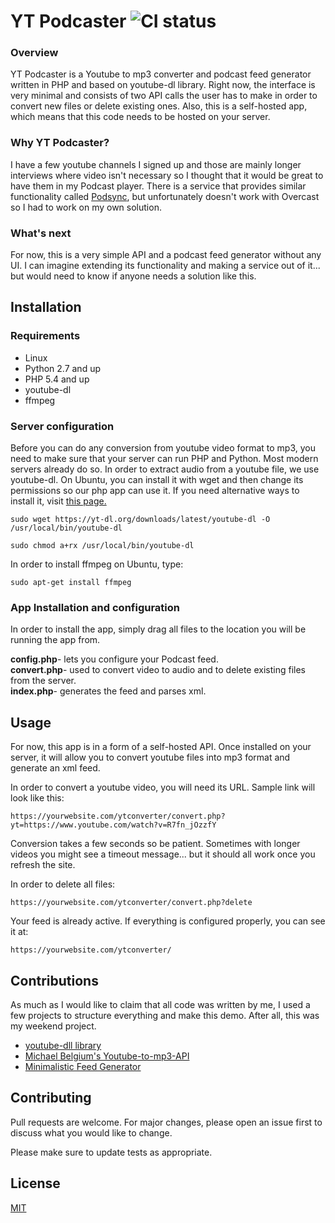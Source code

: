 # YT Podcaster ![CI status](https://img.shields.io/badge/build-passing-brightgreen.svg)

### Overview
YT Podcaster is a Youtube to mp3 converter and podcast feed generator written in PHP and based on youtube-dl library. Right now, the interface is very minimal and consists of two API calls the user has to make in order to convert new files or delete existing ones. Also, this is a self-hosted app, which means that this code needs to be hosted on your server.

### Why YT Podcaster?
I have a few youtube channels I signed up and those are mainly longer interviews where video isn't necessary so I thought that it would be great to have them in my Podcast player. 
There is a service that provides similar functionality called [Podsync](https://podsync.net), but unfortunately doesn't work with Overcast so I had to work on my own solution.

### What's next
For now, this is a very simple API and a podcast feed generator without any UI. I can imagine extending its functionality and making a service out of it... but would need to know if anyone needs a solution like this. 

## Installation

### Requirements
* Linux
* Python 2.7 and up
* PHP 5.4 and up
* youtube-dl
* ffmpeg 

### Server configuration
Before you can do any conversion from youtube video format to mp3, you need to make sure that your server can run PHP and Python. Most modern servers already do so.
In order to extract audio from a youtube file, we use youtube-dl. On Ubuntu, you can install it with wget and then change its permissions so our php app can use it. If you need alternative ways to install it, visit [this page.](https://rg3.github.io/youtube-dl/download.html)
```
sudo wget https://yt-dl.org/downloads/latest/youtube-dl -O /usr/local/bin/youtube-dl

sudo chmod a+rx /usr/local/bin/youtube-dl
```

In order to install ffmpeg on Ubuntu, type:
```
sudo apt-get install ffmpeg
```
### App Installation and configuration
In order to install the app, simply drag all files to the location you will be running the app from.

**config.php**- lets you configure your Podcast feed.   
**convert.php**- used to convert video to audio and to delete existing files from the server.   
**index.php**- generates the feed and parses xml.

## Usage
For now, this app is in a form of a self-hosted API. Once installed on your server, it will allow you to convert youtube files into mp3 format and generate an xml feed.

In order to convert a youtube video, you will need its URL. Sample link will look like this:

```
https://yourwebsite.com/ytconverter/convert.php?yt=https://www.youtube.com/watch?v=R7fn_jOzzfY
```
Conversion takes a few seconds so be patient. Sometimes with longer videos you might see a timeout message... but it should all work once you refresh the site.

In order to delete all files:
```
https://yourwebsite.com/ytconverter/convert.php?delete
```

Your feed is already active. If everything is configured properly, you can see it at:
```
https://yourwebsite.com/ytconverter/
```

## Contributions
As much as I would like to claim that all code was written by me, I used a few projects to structure everything and make this demo. After all, this was my weekend project.
- [youtube-dll library](https://github.com/rg3/youtube-dl)
- [Michael Belgium's Youtube-to-mp3-API](https://github.com/MichaelBelgium/Youtube-to-mp3-API)
- [Minimalistic Feed Generator](https://github.com/herrbischoff/screaming-liquid-tiger)


## Contributing
Pull requests are welcome. For major changes, please open an issue first to discuss what you would like to change.

Please make sure to update tests as appropriate.

## License
[MIT](https://choosealicense.com/licenses/mit/)